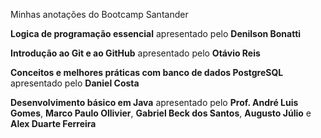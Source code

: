 Minhas anotações do Bootcamp Santander

**Logica de programação essencial** apresentado pelo **Denilson Bonatti**

**Introdução ao Git e ao GitHub** apresentado pelo **Otávio Reis**

**Conceitos e melhores práticas com banco de dados PostgreSQL** apresentado pelo **Daniel Costa**

**Desenvolvimento básico em Java** apresentado pelo **Prof. André Luis Gomes**, **Marco Paulo Ollivier**, **Gabriel Beck dos Santos**, **Augusto Júlio** e **Alex Duarte Ferreira**


